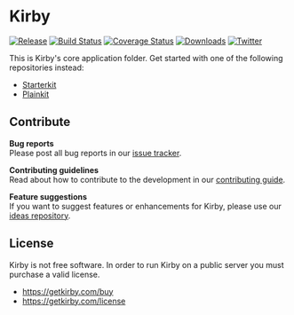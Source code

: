 # Kirby

[![Release](https://flat.badgen.net/github/release/getkirby/kirby/stable)](https://github.com/getkirby/kirby/releases/latest)
[![Build Status](https://flat.badgen.net/travis/getkirby/kirby)](https://travis-ci.com/getkirby/kirby)
[![Coverage Status](https://flat.badgen.net/coveralls/c/github/getkirby/kirby)](https://coveralls.io/github/getkirby/kirby)
[![Downloads](https://flat.badgen.net/packagist/dt/getkirby/cms)](https://github.com/getkirby/kirby/releases/latest)
[![Twitter](https://flat.badgen.net/twitter/follow/getkirby)](https://twitter.com/getkirby)

This is Kirby's core application folder. Get started with one of the following repositories instead:

- [Starterkit](https://github.com/getkirby/starterkit)
- [Plainkit](https://github.com/getkirby/plainkit)

## Contribute

**Bug reports**  
Please post all bug reports in our [issue tracker](https://github.com/getkirby/kirby/issues).

**Contributing guidelines**  
Read about how to contribute to the development in our [contributing guide](/.github/CONTRIBUTING.md).

**Feature suggestions**  
If you want to suggest features or enhancements for Kirby, please use our [ideas repository](https://github.com/getkirby/ideas/issues).

## License

Kirby is not free software. In order to run Kirby on a public server you must purchase a valid license.
- https://getkirby.com/buy
- https://getkirby.com/license
